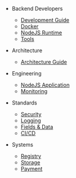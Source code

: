 - Backend Developers

   - [Development Guide](backend-development/guide.md)
   - [Docker](backend-development/docker.md)
   - [NodeJS Runtime](backend-development/nodejs-runtime.md)
   - [Tools](backend-development/tools.md)

- Architecture

   - [Architecture Guide](architecture/guide.md)

- Engineering

   - [NodeJS Application](engineering/nodejs-application.md)
   - [Monitoring](engineering/monitoring.md)

- Standards

   - [Security](standards/security.md)
   - [Logging](standards/logging.md)
   - [Fields & Data](standards/fields-and-data.md)
   - [CI/CD](standards/ci-cd.md)

- Systems

   - [Registry](systems/registry/README.md)
   - [Storage](systems/storage/README.md)
   - [Payment](systems/payment/README.md)
